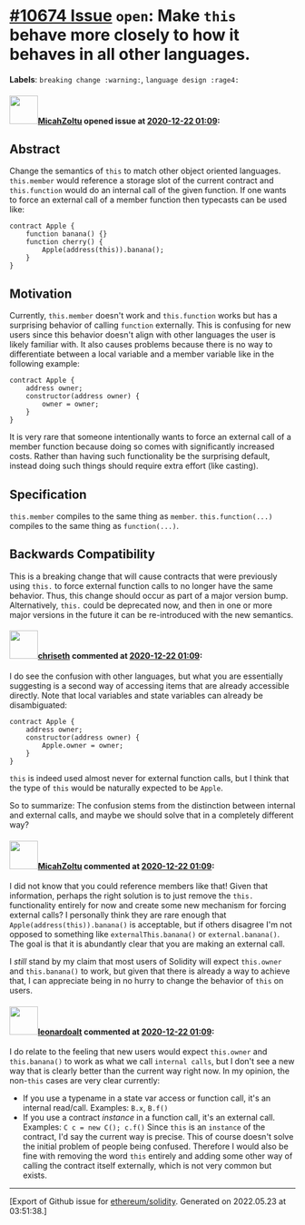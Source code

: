 # [\#10674 Issue](https://github.com/ethereum/solidity/issues/10674) `open`: Make `this` behave more closely to how it behaves in all other languages.
**Labels**: `breaking change :warning:`, `language design :rage4:`


#### <img src="https://avatars.githubusercontent.com/u/886059?u=408de357d90aae9b9ffc956970b8fd4eec642060&v=4" width="50">[MicahZoltu](https://github.com/MicahZoltu) opened issue at [2020-12-22 01:09](https://github.com/ethereum/solidity/issues/10674):

## Abstract
Change the semantics of `this` to match other object oriented languages.  `this.member` would reference a storage slot of the current contract and `this.function` would do an internal call of the given function.  If one wants to force an external call of a member function then typecasts can be used like:
```sol
contract Apple {
	function banana() {}
	function cherry() {
		Apple(address(this)).banana();
	}
}
```

## Motivation
Currently, `this.member` doesn't work and `this.function` works but has a surprising behavior of calling `function` externally.  This is confusing for new users since this behavior doesn't align with other languages the user is likely familiar with.  It also causes problems because there is no way to differentiate between a local variable and a member variable like in the following example:
```sol
contract Apple {
	address owner;
	constructor(address owner) {
		owner = owner;
	}
}
```
It is very rare that someone intentionally wants to force an external call of a member function because doing so comes with significantly increased costs.  Rather than having such functionality be the surprising default, instead doing such things should require extra effort (like casting).

## Specification
`this.member` compiles to the same thing as `member`.
`this.function(...)` compiles to the same thing as `function(...)`.

## Backwards Compatibility
This is a breaking change that will cause contracts that were previously using `this.` to force external function calls to no longer have the same behavior.  Thus, this change should occur as part of a major version bump.  Alternatively, `this.` could be deprecated now, and then in one or more major versions in the future it can be re-introduced with the new semantics.

#### <img src="https://avatars.githubusercontent.com/u/9073706?v=4" width="50">[chriseth](https://github.com/chriseth) commented at [2020-12-22 01:09](https://github.com/ethereum/solidity/issues/10674#issuecomment-749467318):

I do see the confusion with other languages, but what you are essentially suggesting is a second way of accessing items that are already accessible directly. Note that local variables and state variables can already be disambiguated:
```
contract Apple {
	address owner;
	constructor(address owner) {
		Apple.owner = owner;
	}
}
```

`this` is indeed used almost never for external function calls, but I think that the type of `this` would be naturally expected to be `Apple`.

So to summarize: The confusion stems from the distinction between internal and external calls, and maybe we should solve that in a completely different way?

#### <img src="https://avatars.githubusercontent.com/u/886059?u=408de357d90aae9b9ffc956970b8fd4eec642060&v=4" width="50">[MicahZoltu](https://github.com/MicahZoltu) commented at [2020-12-22 01:09](https://github.com/ethereum/solidity/issues/10674#issuecomment-749482204):

I did not know that you could reference members like that!  Given that information, perhaps the right solution is to just remove the `this.` functionality entirely for now and create some new mechanism for forcing external calls?  I personally think they are rare enough that `Apple(address(this)).banana()` is acceptable, but if others disagree I'm not opposed to something like `externalThis.banana()` or `external.banana()`.  The goal is that it is abundantly clear that you are making an external call.

I *still* stand by my claim that most users of Solidity will expect `this.owner` and `this.banana()` to work, but given that there is already a way to achieve that, I can appreciate being in no hurry to change the behavior of `this` on users.

#### <img src="https://avatars.githubusercontent.com/u/504195?u=ce2facd14af9fd474ebff49f0d44891f56f7500f&v=4" width="50">[leonardoalt](https://github.com/leonardoalt) commented at [2020-12-22 01:09](https://github.com/ethereum/solidity/issues/10674#issuecomment-763610776):

I do relate to the feeling that new users would expect `this.owner` and `this.banana()` to work as what we call `internal calls`, but I don't see a new way that is clearly better than the current way right now.
In my opinion, the non-`this` cases are very clear currently:
- If you use a typename in a state var access or function call, it's an internal read/call. Examples: `B.x`, `B.f()`
- If you use a contract *instance* in a function call, it's an external call. Examples: `C c = new C(); c.f()`
Since `this` is an `instance` of the contract, I'd say the current way is precise. This of course doesn't solve the initial problem of people being confused. Therefore I would also be fine with removing the word `this` entirely and adding some other way of calling the contract itself externally, which is not very common but exists.


-------------------------------------------------------------------------------



[Export of Github issue for [ethereum/solidity](https://github.com/ethereum/solidity). Generated on 2022.05.23 at 03:51:38.]
